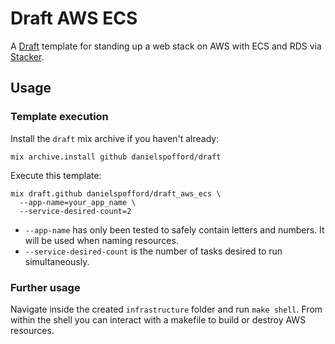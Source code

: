 # Draft AWS ECS

A [Draft](https://github.com/danielspofford/draft) template for standing up a
web stack on AWS with ECS and RDS via
[Stacker](https://github.com/cloudtools/stacker).

## Usage

### Template execution

Install the `draft` mix archive if you haven't already:

```
mix archive.install github danielspofford/draft
```

Execute this template:

```
mix draft.github danielspofford/draft_aws_ecs \
  --app-name=your_app_name \
  --service-desired-count=2
```

- `--app-name` has only been tested to safely contain letters and numbers. It
  will be used when naming resources.
- `--service-desired-count` is the number of tasks desired to run
  simultaneously.

### Further usage

Navigate inside the created `infrastructure` folder and run `make shell`. From
within the shell you can interact with a makefile to build or destroy AWS
resources.
